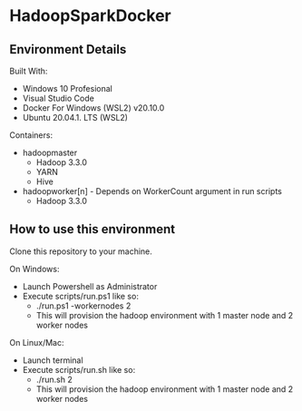 # HadoopSparkDocker

## Environment Details
Built With:
- Windows 10 Profesional
- Visual Studio Code
- Docker For Windows (WSL2) v20.10.0
- Ubuntu 20.04.1. LTS (WSL2)

Containers:
- hadoopmaster
    - Hadoop 3.3.0
    - YARN
    - Hive
- hadoopworker[n] - Depends on WorkerCount argument in run scripts
    - Hadoop 3.3.0

## How to use this environment
Clone this repository to your machine.

On Windows:
- Launch Powershell as Administrator
- Execute scripts/run.ps1 like so:
    - ./run.ps1 -workernodes 2 
    - This will provision the hadoop environment with 1 master node and 2 worker nodes

On Linux/Mac:
- Launch terminal
- Execute scripts/run.sh like so:
    - ./run.sh 2 
    - This will provision the hadoop environment with 1 master node and 2 worker nodes